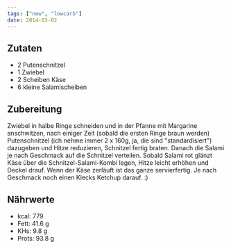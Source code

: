 ```yaml
---
tags: ["new", "lowcarb"]
date: 2014-03-02
---
```


## Zutaten
- 2 Putenschnitzel
- 1 Zwiebel
- 2 Scheiben Käse
- 6 kleine Salamischeiben

## Zubereitung
Zwiebel in halbe Ringe schneiden und in der Pfanne mit Margarine anschwitzen, nach einiger Zeit (sobald die ersten Ringe braun werden) Putenschnitzel (ich nehme immer 2 x 160g, ja, die sind "standardisiert") dazugeben und Hitze reduzieren, Schnitzel fertig braten.
Danach die Salami je nach Geschmack auf die Schnitzel verteilen. Sobald Salami rot glänzt Käse über die Schnitzel-Salami-Kombi legen, Hitze leicht erhöhen und Deckel drauf. Wenn der Käse zerläuft ist das ganze servierfertig. Je nach Geschmack noch einen Klecks Ketchup darauf. :)

## Nährwerte
- kcal:     779
- Fett:  41.6 g
- KHs:    9.8 g
- Prots: 93.8 g
